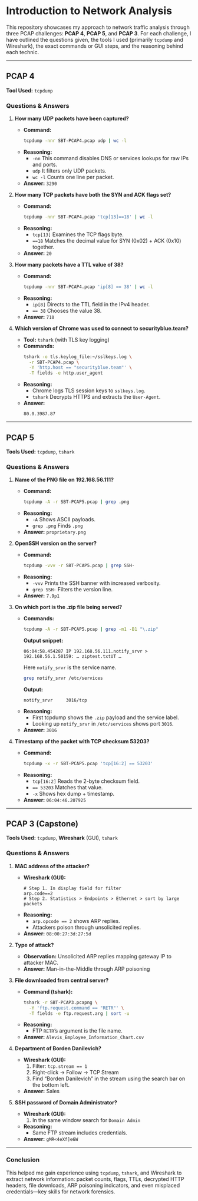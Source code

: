 # Introduction to Network Analysis
This repository showcases my approach to network traffic analysis through three PCAP challenges: **PCAP 4**, **PCAP 5**, and **PCAP 3**. For each challenge, I have outlined the questions given, the tools I used (primarily `tcpdump` and Wireshark), the exact commands or GUI steps, and the reasoning behind each technic.

---

## PCAP 4
**Tool Used:** `tcpdump`

### Questions & Answers
1. **How many UDP packets have been captured?**
   - **Command:**
     ```bash
     tcpdump -nnr SBT-PCAP4.pcap udp | wc -l
     ```
   - **Reasoning:**
     - `-nn` This command disables DNS or services lookups for raw IPs and ports.
     - `udp` It filters only UDP packets.
     - `wc -l` Counts one line per packet.
   - **Answer:** `3290`

2. **How many TCP packets have both the SYN and ACK flags set?**
   - **Command:**
     ```bash
     tcpdump -nnr SBT-PCAP4.pcap 'tcp[13]==18' | wc -l
     ```
   - **Reasoning:**
     - `tcp[13]` Examines the TCP flags byte.
     - `==18` Matches the decimal value for SYN (0x02) + ACK (0x10) together.
   - **Answer:** `20`

3. **How many packets have a TTL value of 38?**
   - **Command:**
     ```bash
     tcpdump -nnr SBT-PCAP4.pcap 'ip[8] == 38' | wc -l
     ```
   - **Reasoning:**
     - `ip[8]` Directs to the TTL field in the IPv4 header.
     - `== 38` Chooses the value 38.
   - **Answer:** `710`

4. **Which version of Chrome was used to connect to securityblue.team?**
   - **Tool:** `tshark` (with TLS key logging)
   - **Commands:**
     ```bash
     tshark -o tls.keylog_file:~/sslkeys.log \
       -r SBT-PCAP4.pcap \
       -Y 'http.host == "securityblue.team"' \
       -T fields -e http.user_agent
     ```
   - **Reasoning:**
     - Chrome logs TLS session keys to `sslkeys.log`.
     - `tshark` Decrypts HTTPS and extracts the `User-Agent`.
   - **Answer:**
     ```
     80.0.3987.87 
     ```

---

## PCAP 5
**Tools Used:** `tcpdump`, `tshark`

### Questions & Answers
1. **Name of the PNG file on 192.168.56.111?**
   - **Command:**
     ```bash
     tcpdump -A -r SBT-PCAP5.pcap | grep .png
     ```
   - **Reasoning:**
     - `-A` Shows ASCII payloads.
     - `grep .png` Finds `.png`
   - **Answer:** `proprietary.png`

2. **OpenSSH version on the server?**
   - **Command:**
     ```bash
     tcpdump -vvv -r SBT-PCAP5.pcap | grep SSH-
     ```
   - **Reasoning:**
     - `-vvv` Prints the SSH banner with increased verbosity. 
     - `grep SSH-` Filters the version line.
   - **Answer:** `7.9p1`

3. **On which port is the .zip file being served?**
   - **Commands:**
     ```bash
     tcpdump -A -r SBT-PCAP5.pcap | grep -m1 -B1 "\.zip"
     ```
     **Output snippet:**
     ```
     06:04:58.454287 IP 192.168.56.111.notify_srvr > 192.168.56.1.50159: … ziptest.txtUT …
     ```
     Here `notify_srvr` is the service name.
     ```bash
     grep notify_srvr /etc/services
     ```
     **Output:**
     ```
     notify_srvr     3016/tcp    
     ```
   - **Reasoning:**
     - First tcpdump shows the `.zip` payload and the service label.
     - Looking up `notify_srvr` in `/etc/services` shows port `3016`.
   - **Answer:** `3016`

4. **Timestamp of the packet with TCP checksum 53203?**
   - **Command:**
     ```bash
     tcpdump -x -r SBT-PCAP5.pcap 'tcp[16:2] == 53203'
     ```
   - **Reasoning:**
     - `tcp[16:2]` Reads the 2-byte checksum field.
     - `== 53203` Matches that value.
     - `-x` Shows hex dump + timestamp.
   - **Answer:** `06:04:46.207925`

---

## PCAP 3 (Capstone)
**Tools Used:** `tcpdump`, **Wireshark** (GUI), `tshark`

### Questions & Answers
1. **MAC address of the attacker?**
   - **Wireshark (GUI):**
     ```
     # Step 1. In display field for filter
     arp.code==2
     # Step 2. Statistics > Endpoints > Ethernet > sort by large packets
     ```
   - **Reasoning:**
     - `arp.opcode == 2` shows ARP replies.
     - Attackers poison through unsolicited replies.
   - **Answer:** `08:00:27:3d:27:5d`

2. **Type of attack?**
   - **Observation:** Unsolicited ARP replies mapping gateway IP to attacker MAC.
   - **Answer:** Man-in-the-Middle through ARP poisoning

3. **File downloaded from central server?**
   - **Command (tshark):**
     ```bash
     tshark -r SBT-PCAP3.pcapng \
       -Y 'ftp.request.command == "RETR"' \
       -T fields -e ftp.request.arg | sort -u
     ```
   - **Reasoning:**
     - FTP `RETR`’s argument is the file name.
   - **Answer:** `Alevis_Employee_Information_Chart.csv`

4. **Department of Borden Danilevich?**
   - **Wireshark (GUI):**
     1. Filter: `tcp.stream == 1`
     2. Right-click → Follow → TCP Stream 
     3. Find “Borden Danilevich” in the stream using the search bar on the bottom left. 
   - **Answer:** Sales

5. **SSH password of Domain Administrator?**
   - **Wireshark (GUI):**
     1. In the same window search for `Domain Admin`
   - **Reasoning:**
     - Same FTP stream includes credentials.
   - **Answer:** `gMR<4eXf]e6W`

---

### Conclusion
This helped me gain experience using `tcpdump`, `tshark`, and Wireshark to extract network information: packet counts, flags, TTLs, decrypted HTTP headers, file downloads, ARP poisoning indicators, and even misplaced credentials—key skills for network forensics.  
